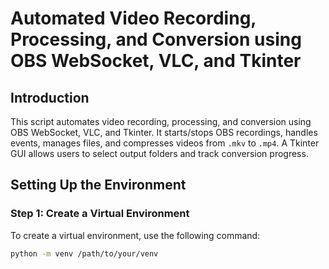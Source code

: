 
# Automated Video Recording, Processing, and Conversion using OBS WebSocket, VLC, and Tkinter

## Introduction

This script automates video recording, processing, and conversion using OBS WebSocket, VLC, and Tkinter. It starts/stops OBS recordings, handles events, manages files, and compresses videos from `.mkv` to `.mp4`. A Tkinter GUI allows users to select output folders and track conversion progress.

## Setting Up the Environment

### Step 1: Create a Virtual Environment

To create a virtual environment, use the following command:

```sh
python -m venv /path/to/your/venv
